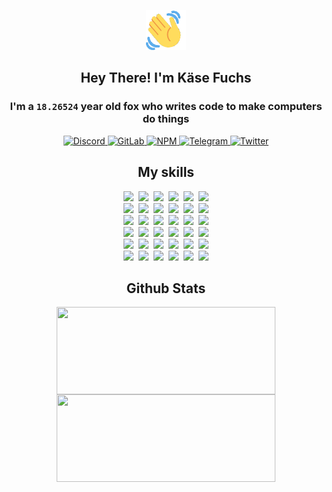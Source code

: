 <div><p align=center><img src=./resources/images/wave.gif width=64px height=64px></p><h2 align=center>Hey There! I'm Käse Fuchs</h2><h3 align=center>I'm a <code>18.26524</code> year old fox who writes code to make computers do things</h3><p align=center><a href=https://discord.com/users/507526681125322772><img alt=Discord src="https://img.shields.io/badge/Discord-5865F2?logo=discord&logoColor=white&style=flat-square#18220f61ac0dfd060820fa9d5315f8d5"> </a><a href=https://gitlab.com/kasefuchs><img alt=GitLab src="https://img.shields.io/badge/GitLab-330F63?logo=gitlab&logoColor=white&style=flat-square#18220f61ac0dfd060820fa9d5315f8d5"> </a><a href=https://npmjs.com/~kasefuchs><img alt=NPM src="https://img.shields.io/badge/NPM-CB3837?logo=npm&logoColor=white&style=flat-square#18220f61ac0dfd060820fa9d5315f8d5"> </a><a href=https://t.me/kasefuchs><img alt=Telegram src="https://img.shields.io/badge/Telegram-2CA5E0?logo=telegram&logoColor=white&style=flat-square#18220f61ac0dfd060820fa9d5315f8d5"> </a><a href=https://twitter.com/kasefuchs><img alt=Twitter src="https://img.shields.io/badge/Twitter-1DA1F2?logo=twitter&logoColor=white&style=flat-square#18220f61ac0dfd060820fa9d5315f8d5"></a></p><h2 align=center>My skills</h2><p align=center><a href=https://aws.amazon.com/ ><picture><source srcset="https://skillicons.dev/icons?i=aws&theme=dark#18220f61ac0dfd060820fa9d5315f8d5" media="(prefers-color-scheme: dark)"><source srcset="https://skillicons.dev/icons?i=aws&theme=light#18220f61ac0dfd060820fa9d5315f8d5" media="(prefers-color-scheme: light), (prefers-color-scheme: no-preference)"><img src="https://skillicons.dev/icons?i=aws&theme=light#18220f61ac0dfd060820fa9d5315f8d5"></picture></a>&nbsp;&nbsp;<a href=https://en.wikipedia.org/wiki/Bash_(Unix_shell)><picture><source srcset="https://skillicons.dev/icons?i=bash&theme=dark#18220f61ac0dfd060820fa9d5315f8d5" media="(prefers-color-scheme: dark)"><source srcset="https://skillicons.dev/icons?i=bash&theme=light#18220f61ac0dfd060820fa9d5315f8d5" media="(prefers-color-scheme: light), (prefers-color-scheme: no-preference)"><img src="https://skillicons.dev/icons?i=bash&theme=light#18220f61ac0dfd060820fa9d5315f8d5"></picture></a>&nbsp;&nbsp;<a href=https://discord.com/developers/docs><picture><source srcset="https://skillicons.dev/icons?i=bots&theme=dark#18220f61ac0dfd060820fa9d5315f8d5" media="(prefers-color-scheme: dark)"><source srcset="https://skillicons.dev/icons?i=bots&theme=light#18220f61ac0dfd060820fa9d5315f8d5" media="(prefers-color-scheme: light), (prefers-color-scheme: no-preference)"><img src="https://skillicons.dev/icons?i=bots&theme=light#18220f61ac0dfd060820fa9d5315f8d5"></picture></a>&nbsp;&nbsp;<a href=https://www.cloudflare.com/ ><picture><source srcset="https://skillicons.dev/icons?i=cloudflare&theme=dark#18220f61ac0dfd060820fa9d5315f8d5" media="(prefers-color-scheme: dark)"><source srcset="https://skillicons.dev/icons?i=cloudflare&theme=light#18220f61ac0dfd060820fa9d5315f8d5" media="(prefers-color-scheme: light), (prefers-color-scheme: no-preference)"><img src="https://skillicons.dev/icons?i=cloudflare&theme=light#18220f61ac0dfd060820fa9d5315f8d5"></picture></a>&nbsp;&nbsp;<a href=https://en.wikipedia.org/wiki/CSS><picture><source srcset="https://skillicons.dev/icons?i=css&theme=dark#18220f61ac0dfd060820fa9d5315f8d5" media="(prefers-color-scheme: dark)"><source srcset="https://skillicons.dev/icons?i=css&theme=light#18220f61ac0dfd060820fa9d5315f8d5" media="(prefers-color-scheme: light), (prefers-color-scheme: no-preference)"><img src="https://skillicons.dev/icons?i=css&theme=light#18220f61ac0dfd060820fa9d5315f8d5"></picture></a>&nbsp;&nbsp;<a href=https://www.docker.com/ ><picture><source srcset="https://skillicons.dev/icons?i=docker&theme=dark#18220f61ac0dfd060820fa9d5315f8d5" media="(prefers-color-scheme: dark)"><source srcset="https://skillicons.dev/icons?i=docker&theme=light#18220f61ac0dfd060820fa9d5315f8d5" media="(prefers-color-scheme: light), (prefers-color-scheme: no-preference)"><img src="https://skillicons.dev/icons?i=docker&theme=light#18220f61ac0dfd060820fa9d5315f8d5"></picture></a><br><a href=https://www.electronjs.org/ ><picture><source srcset="https://skillicons.dev/icons?i=electron&theme=dark#18220f61ac0dfd060820fa9d5315f8d5" media="(prefers-color-scheme: dark)"><source srcset="https://skillicons.dev/icons?i=electron&theme=light#18220f61ac0dfd060820fa9d5315f8d5" media="(prefers-color-scheme: light), (prefers-color-scheme: no-preference)"><img src="https://skillicons.dev/icons?i=electron&theme=light#18220f61ac0dfd060820fa9d5315f8d5"></picture></a>&nbsp;&nbsp;<a href=https://expressjs.com/ ><picture><source srcset="https://skillicons.dev/icons?i=express&theme=dark#18220f61ac0dfd060820fa9d5315f8d5" media="(prefers-color-scheme: dark)"><source srcset="https://skillicons.dev/icons?i=express&theme=light#18220f61ac0dfd060820fa9d5315f8d5" media="(prefers-color-scheme: light), (prefers-color-scheme: no-preference)"><img src="https://skillicons.dev/icons?i=express&theme=light#18220f61ac0dfd060820fa9d5315f8d5"></picture></a>&nbsp;&nbsp;<a href=https://www.figma.com/ ><picture><source srcset="https://skillicons.dev/icons?i=figma&theme=dark#18220f61ac0dfd060820fa9d5315f8d5" media="(prefers-color-scheme: dark)"><source srcset="https://skillicons.dev/icons?i=figma&theme=light#18220f61ac0dfd060820fa9d5315f8d5" media="(prefers-color-scheme: light), (prefers-color-scheme: no-preference)"><img src="https://skillicons.dev/icons?i=figma&theme=light#18220f61ac0dfd060820fa9d5315f8d5"></picture></a>&nbsp;&nbsp;<a href=https://firebase.google.com/ ><picture><source srcset="https://skillicons.dev/icons?i=firebase&theme=dark#18220f61ac0dfd060820fa9d5315f8d5" media="(prefers-color-scheme: dark)"><source srcset="https://skillicons.dev/icons?i=firebase&theme=light#18220f61ac0dfd060820fa9d5315f8d5" media="(prefers-color-scheme: light), (prefers-color-scheme: no-preference)"><img src="https://skillicons.dev/icons?i=firebase&theme=light#18220f61ac0dfd060820fa9d5315f8d5"></picture></a>&nbsp;&nbsp;<a href=https://flask.palletsprojects.com/ ><picture><source srcset="https://skillicons.dev/icons?i=flask&theme=dark#18220f61ac0dfd060820fa9d5315f8d5" media="(prefers-color-scheme: dark)"><source srcset="https://skillicons.dev/icons?i=flask&theme=light#18220f61ac0dfd060820fa9d5315f8d5" media="(prefers-color-scheme: light), (prefers-color-scheme: no-preference)"><img src="https://skillicons.dev/icons?i=flask&theme=light#18220f61ac0dfd060820fa9d5315f8d5"></picture></a>&nbsp;&nbsp;<a href=https://cloud.google.com/ ><picture><source srcset="https://skillicons.dev/icons?i=gcp&theme=dark#18220f61ac0dfd060820fa9d5315f8d5" media="(prefers-color-scheme: dark)"><source srcset="https://skillicons.dev/icons?i=gcp&theme=light#18220f61ac0dfd060820fa9d5315f8d5" media="(prefers-color-scheme: light), (prefers-color-scheme: no-preference)"><img src="https://skillicons.dev/icons?i=gcp&theme=light#18220f61ac0dfd060820fa9d5315f8d5"></picture></a><br><a href=https://git-scm.com/ ><picture><source srcset="https://skillicons.dev/icons?i=git&theme=dark#18220f61ac0dfd060820fa9d5315f8d5" media="(prefers-color-scheme: dark)"><source srcset="https://skillicons.dev/icons?i=git&theme=light#18220f61ac0dfd060820fa9d5315f8d5" media="(prefers-color-scheme: light), (prefers-color-scheme: no-preference)"><img src="https://skillicons.dev/icons?i=git&theme=light#18220f61ac0dfd060820fa9d5315f8d5"></picture></a>&nbsp;&nbsp;<a href=https://github.com/ ><picture><source srcset="https://skillicons.dev/icons?i=github&theme=dark#18220f61ac0dfd060820fa9d5315f8d5" media="(prefers-color-scheme: dark)"><source srcset="https://skillicons.dev/icons?i=github&theme=light#18220f61ac0dfd060820fa9d5315f8d5" media="(prefers-color-scheme: light), (prefers-color-scheme: no-preference)"><img src="https://skillicons.dev/icons?i=github&theme=light#18220f61ac0dfd060820fa9d5315f8d5"></picture></a>&nbsp;&nbsp;<a href=https://gitlab.com/ ><picture><source srcset="https://skillicons.dev/icons?i=gitlab&theme=dark#18220f61ac0dfd060820fa9d5315f8d5" media="(prefers-color-scheme: dark)"><source srcset="https://skillicons.dev/icons?i=gitlab&theme=light#18220f61ac0dfd060820fa9d5315f8d5" media="(prefers-color-scheme: light), (prefers-color-scheme: no-preference)"><img src="https://skillicons.dev/icons?i=gitlab&theme=light#18220f61ac0dfd060820fa9d5315f8d5"></picture></a>&nbsp;&nbsp;<a href=https://www.heroku.com/ ><picture><source srcset="https://skillicons.dev/icons?i=heroku&theme=dark#18220f61ac0dfd060820fa9d5315f8d5" media="(prefers-color-scheme: dark)"><source srcset="https://skillicons.dev/icons?i=heroku&theme=light#18220f61ac0dfd060820fa9d5315f8d5" media="(prefers-color-scheme: light), (prefers-color-scheme: no-preference)"><img src="https://skillicons.dev/icons?i=heroku&theme=light#18220f61ac0dfd060820fa9d5315f8d5"></picture></a>&nbsp;&nbsp;<a href=https://en.wikipedia.org/wiki/HTML><picture><source srcset="https://skillicons.dev/icons?i=html&theme=dark#18220f61ac0dfd060820fa9d5315f8d5" media="(prefers-color-scheme: dark)"><source srcset="https://skillicons.dev/icons?i=html&theme=light#18220f61ac0dfd060820fa9d5315f8d5" media="(prefers-color-scheme: light), (prefers-color-scheme: no-preference)"><img src="https://skillicons.dev/icons?i=html&theme=light#18220f61ac0dfd060820fa9d5315f8d5"></picture></a>&nbsp;&nbsp;<a href=https://en.wikipedia.org/wiki/JavaScript><picture><source srcset="https://skillicons.dev/icons?i=js&theme=dark#18220f61ac0dfd060820fa9d5315f8d5" media="(prefers-color-scheme: dark)"><source srcset="https://skillicons.dev/icons?i=js&theme=light#18220f61ac0dfd060820fa9d5315f8d5" media="(prefers-color-scheme: light), (prefers-color-scheme: no-preference)"><img src="https://skillicons.dev/icons?i=js&theme=light#18220f61ac0dfd060820fa9d5315f8d5"></picture></a><br><a href=https://en.wikipedia.org/wiki/Linux><picture><source srcset="https://skillicons.dev/icons?i=linux&theme=dark#18220f61ac0dfd060820fa9d5315f8d5" media="(prefers-color-scheme: dark)"><source srcset="https://skillicons.dev/icons?i=linux&theme=light#18220f61ac0dfd060820fa9d5315f8d5" media="(prefers-color-scheme: light), (prefers-color-scheme: no-preference)"><img src="https://skillicons.dev/icons?i=linux&theme=light#18220f61ac0dfd060820fa9d5315f8d5"></picture></a>&nbsp;&nbsp;<a href=https://mui.com/ ><picture><source srcset="https://skillicons.dev/icons?i=materialui&theme=dark#18220f61ac0dfd060820fa9d5315f8d5" media="(prefers-color-scheme: dark)"><source srcset="https://skillicons.dev/icons?i=materialui&theme=light#18220f61ac0dfd060820fa9d5315f8d5" media="(prefers-color-scheme: light), (prefers-color-scheme: no-preference)"><img src="https://skillicons.dev/icons?i=materialui&theme=light#18220f61ac0dfd060820fa9d5315f8d5"></picture></a>&nbsp;&nbsp;<a href=https://en.wikipedia.org/wiki/Markdown><picture><source srcset="https://skillicons.dev/icons?i=md&theme=dark#18220f61ac0dfd060820fa9d5315f8d5" media="(prefers-color-scheme: dark)"><source srcset="https://skillicons.dev/icons?i=md&theme=light#18220f61ac0dfd060820fa9d5315f8d5" media="(prefers-color-scheme: light), (prefers-color-scheme: no-preference)"><img src="https://skillicons.dev/icons?i=md&theme=light#18220f61ac0dfd060820fa9d5315f8d5"></picture></a>&nbsp;&nbsp;<a href=https://www.mongodb.com/ ><picture><source srcset="https://skillicons.dev/icons?i=mongodb&theme=dark#18220f61ac0dfd060820fa9d5315f8d5" media="(prefers-color-scheme: dark)"><source srcset="https://skillicons.dev/icons?i=mongodb&theme=light#18220f61ac0dfd060820fa9d5315f8d5" media="(prefers-color-scheme: light), (prefers-color-scheme: no-preference)"><img src="https://skillicons.dev/icons?i=mongodb&theme=light#18220f61ac0dfd060820fa9d5315f8d5"></picture></a>&nbsp;&nbsp;<a href=https://www.mysql.com/ ><picture><source srcset="https://skillicons.dev/icons?i=mysql&theme=dark#18220f61ac0dfd060820fa9d5315f8d5" media="(prefers-color-scheme: dark)"><source srcset="https://skillicons.dev/icons?i=mysql&theme=light#18220f61ac0dfd060820fa9d5315f8d5" media="(prefers-color-scheme: light), (prefers-color-scheme: no-preference)"><img src="https://skillicons.dev/icons?i=mysql&theme=light#18220f61ac0dfd060820fa9d5315f8d5"></picture></a>&nbsp;&nbsp;<a href=https://nextjs.org/ ><picture><source srcset="https://skillicons.dev/icons?i=nextjs&theme=dark#18220f61ac0dfd060820fa9d5315f8d5" media="(prefers-color-scheme: dark)"><source srcset="https://skillicons.dev/icons?i=nextjs&theme=light#18220f61ac0dfd060820fa9d5315f8d5" media="(prefers-color-scheme: light), (prefers-color-scheme: no-preference)"><img src="https://skillicons.dev/icons?i=nextjs&theme=light#18220f61ac0dfd060820fa9d5315f8d5"></picture></a><br><a href=https://nodejs.org/en/ ><picture><source srcset="https://skillicons.dev/icons?i=nodejs&theme=dark#18220f61ac0dfd060820fa9d5315f8d5" media="(prefers-color-scheme: dark)"><source srcset="https://skillicons.dev/icons?i=nodejs&theme=light#18220f61ac0dfd060820fa9d5315f8d5" media="(prefers-color-scheme: light), (prefers-color-scheme: no-preference)"><img src="https://skillicons.dev/icons?i=nodejs&theme=light#18220f61ac0dfd060820fa9d5315f8d5"></picture></a>&nbsp;&nbsp;<a href=https://www.postgresql.org/ ><picture><source srcset="https://skillicons.dev/icons?i=postgres&theme=dark#18220f61ac0dfd060820fa9d5315f8d5" media="(prefers-color-scheme: dark)"><source srcset="https://skillicons.dev/icons?i=postgres&theme=light#18220f61ac0dfd060820fa9d5315f8d5" media="(prefers-color-scheme: light), (prefers-color-scheme: no-preference)"><img src="https://skillicons.dev/icons?i=postgres&theme=light#18220f61ac0dfd060820fa9d5315f8d5"></picture></a>&nbsp;&nbsp;<a href=https://learn.microsoft.com/en-us/powershell/ ><picture><source srcset="https://skillicons.dev/icons?i=powershell&theme=dark#18220f61ac0dfd060820fa9d5315f8d5" media="(prefers-color-scheme: dark)"><source srcset="https://skillicons.dev/icons?i=powershell&theme=light#18220f61ac0dfd060820fa9d5315f8d5" media="(prefers-color-scheme: light), (prefers-color-scheme: no-preference)"><img src="https://skillicons.dev/icons?i=powershell&theme=light#18220f61ac0dfd060820fa9d5315f8d5"></picture></a>&nbsp;&nbsp;<a href=https://www.python.org/ ><picture><source srcset="https://skillicons.dev/icons?i=py&theme=dark#18220f61ac0dfd060820fa9d5315f8d5" media="(prefers-color-scheme: dark)"><source srcset="https://skillicons.dev/icons?i=py&theme=light#18220f61ac0dfd060820fa9d5315f8d5" media="(prefers-color-scheme: light), (prefers-color-scheme: no-preference)"><img src="https://skillicons.dev/icons?i=py&theme=light#18220f61ac0dfd060820fa9d5315f8d5"></picture></a>&nbsp;&nbsp;<a href=https://www.raspberrypi.org/ ><picture><source srcset="https://skillicons.dev/icons?i=raspberrypi&theme=dark#18220f61ac0dfd060820fa9d5315f8d5" media="(prefers-color-scheme: dark)"><source srcset="https://skillicons.dev/icons?i=raspberrypi&theme=light#18220f61ac0dfd060820fa9d5315f8d5" media="(prefers-color-scheme: light), (prefers-color-scheme: no-preference)"><img src="https://skillicons.dev/icons?i=raspberrypi&theme=light#18220f61ac0dfd060820fa9d5315f8d5"></picture></a>&nbsp;&nbsp;<a href=https://reactjs.org/ ><picture><source srcset="https://skillicons.dev/icons?i=react&theme=dark#18220f61ac0dfd060820fa9d5315f8d5" media="(prefers-color-scheme: dark)"><source srcset="https://skillicons.dev/icons?i=react&theme=light#18220f61ac0dfd060820fa9d5315f8d5" media="(prefers-color-scheme: light), (prefers-color-scheme: no-preference)"><img src="https://skillicons.dev/icons?i=react&theme=light#18220f61ac0dfd060820fa9d5315f8d5"></picture></a><br><a href=https://redux.js.org/ ><picture><source srcset="https://skillicons.dev/icons?i=redux&theme=dark#18220f61ac0dfd060820fa9d5315f8d5" media="(prefers-color-scheme: dark)"><source srcset="https://skillicons.dev/icons?i=redux&theme=light#18220f61ac0dfd060820fa9d5315f8d5" media="(prefers-color-scheme: light), (prefers-color-scheme: no-preference)"><img src="https://skillicons.dev/icons?i=redux&theme=light#18220f61ac0dfd060820fa9d5315f8d5"></picture></a>&nbsp;&nbsp;<a href=https://en.wikipedia.org/wiki/Regular_expression><picture><source srcset="https://skillicons.dev/icons?i=regex&theme=dark#18220f61ac0dfd060820fa9d5315f8d5" media="(prefers-color-scheme: dark)"><source srcset="https://skillicons.dev/icons?i=regex&theme=light#18220f61ac0dfd060820fa9d5315f8d5" media="(prefers-color-scheme: light), (prefers-color-scheme: no-preference)"><img src="https://skillicons.dev/icons?i=regex&theme=light#18220f61ac0dfd060820fa9d5315f8d5"></picture></a>&nbsp;&nbsp;<a href=https://en.wikipedia.org/wiki/Sass_(stylesheet_language)><picture><source srcset="https://skillicons.dev/icons?i=sass&theme=dark#18220f61ac0dfd060820fa9d5315f8d5" media="(prefers-color-scheme: dark)"><source srcset="https://skillicons.dev/icons?i=sass&theme=light#18220f61ac0dfd060820fa9d5315f8d5" media="(prefers-color-scheme: light), (prefers-color-scheme: no-preference)"><img src="https://skillicons.dev/icons?i=sass&theme=light#18220f61ac0dfd060820fa9d5315f8d5"></picture></a>&nbsp;&nbsp;<a href=https://www.typescriptlang.org/ ><picture><source srcset="https://skillicons.dev/icons?i=ts&theme=dark#18220f61ac0dfd060820fa9d5315f8d5" media="(prefers-color-scheme: dark)"><source srcset="https://skillicons.dev/icons?i=ts&theme=light#18220f61ac0dfd060820fa9d5315f8d5" media="(prefers-color-scheme: light), (prefers-color-scheme: no-preference)"><img src="https://skillicons.dev/icons?i=ts&theme=light#18220f61ac0dfd060820fa9d5315f8d5"></picture></a>&nbsp;&nbsp;<a href=https://unity.com/ ><picture><source srcset="https://skillicons.dev/icons?i=unity&theme=dark#18220f61ac0dfd060820fa9d5315f8d5" media="(prefers-color-scheme: dark)"><source srcset="https://skillicons.dev/icons?i=unity&theme=light#18220f61ac0dfd060820fa9d5315f8d5" media="(prefers-color-scheme: light), (prefers-color-scheme: no-preference)"><img src="https://skillicons.dev/icons?i=unity&theme=light#18220f61ac0dfd060820fa9d5315f8d5"></picture></a>&nbsp;&nbsp;<a href=https://workers.cloudflare.com/ ><picture><source srcset="https://skillicons.dev/icons?i=workers&theme=dark#18220f61ac0dfd060820fa9d5315f8d5" media="(prefers-color-scheme: dark)"><source srcset="https://skillicons.dev/icons?i=workers&theme=light#18220f61ac0dfd060820fa9d5315f8d5" media="(prefers-color-scheme: light), (prefers-color-scheme: no-preference)"><img src="https://skillicons.dev/icons?i=workers&theme=light#18220f61ac0dfd060820fa9d5315f8d5"></picture></a><br></p><h2 align=center>Github Stats</h2><p align=center><picture><source srcset="https://github-readme-stats-kasefuchs.vercel.app/api/?count_private=true&hide_border=true&hide_rank=true&line_height=20&hide_title=true&username=Kasefuchs&theme=dark#18220f61ac0dfd060820fa9d5315f8d5" media="(prefers-color-scheme: dark)"><source srcset="https://github-readme-stats-kasefuchs.vercel.app/api/?count_private=true&hide_border=true&hide_rank=true&line_height=20&hide_title=true&username=Kasefuchs&theme=light#18220f61ac0dfd060820fa9d5315f8d5" media="(prefers-color-scheme: light), (prefers-color-scheme: no-preference)"><img align=middle width=350 height=140 src="https://github-readme-stats-kasefuchs.vercel.app/api/?count_private=true&hide_border=true&hide_rank=true&line_height=20&hide_title=true&username=Kasefuchs&theme=light#18220f61ac0dfd060820fa9d5315f8d5"></picture><picture><source srcset="https://github-readme-stats-kasefuchs.vercel.app/api/top-langs/?count_private=true&hide_border=true&layout=compact&username=Kasefuchs&theme=dark#18220f61ac0dfd060820fa9d5315f8d5" media="(prefers-color-scheme: dark)"><source srcset="https://github-readme-stats-kasefuchs.vercel.app/api/top-langs/?count_private=true&hide_border=true&layout=compact&username=Kasefuchs&theme=light#18220f61ac0dfd060820fa9d5315f8d5" media="(prefers-color-scheme: light), (prefers-color-scheme: no-preference)"><img align=middle width=350 height=140 src="https://github-readme-stats-kasefuchs.vercel.app/api/top-langs/?count_private=true&hide_border=true&layout=compact&username=Kasefuchs&theme=light#18220f61ac0dfd060820fa9d5315f8d5"></picture></p><img src="https://hit.yhype.me/github/profile?user_id=64592097#18220f61ac0dfd060820fa9d5315f8d5" alt=""></div>